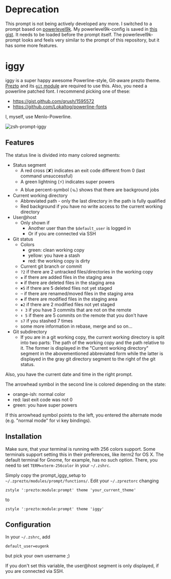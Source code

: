 # Deprecation
This prompt is not being actively developed any more.
I switched to a prompt based on [powerlevel9k](https://github.com/bhilburn/powerlevel9k).
My powerlevel9k-config is saved in [this gist](https://gist.github.com/eugenk/1b87f04e37f365fa1fb29551befed0fb).
It needs to be loaded before the prompt itself.
The powerlevel9k-prompt looks and feels very similar to the prompt of this repository, but it has some more features.

# iggy
iggy is a super happy awesome Powerline-style, Git-aware prezto theme.
[Prezto](https://github.com/sorin-ionescu/prezto) and its [`git` module](https://github.com/sorin-ionescu/prezto/tree/master/modules/git) are required to use this.
Also, you need a powerline patched font. I recommend picking one of these:
* https://gist.github.com/qrush/1595572
* https://github.com/Lokaltog/powerline-fonts

I, myself, use Menlo-Powerline.

![zsh-prompt-iggy](https://cloud.githubusercontent.com/assets/339751/7430923/37b81b32-f019-11e4-9ea9-24716c619e1d.png)


## Features
The status line is divided into many colored segments:
* Status segment
  * A red cross (✘) indicates an exit code different from 0 (last command unsuccessful)
  * A green lightning (⚡) indicates super powers
  * A blue percent-symbol (﹪) shows that there are background jobs
* Current working directory
  * Abbreviated path - only the last directory in the path is fully qualified
  * Red background if you have no write access to the current working directory
* User@host
  * Only shown if
    * Another user than the `$default_user` is logged in
    * Or if you are connected via SSH
* Git status
  * Colors
    * green: clean working copy
    * yellow: you have a stash
    * red: the working copy is dirty
  * Current git branch or commit
  * `?2` if there are 2 untracked files/directories in the working copy
  * `✚` if there are added files in the staging area
  * `✖` if there are deleted files in the staging area
  * `✖5` if there are 5 deleted files not yet staged
  * `➙` if there are renamed/moved files in the staging area
  * `✱` if there are modified files in the staging area
  * `✱2` if there are 2 modified files not yet staged
  * `⬆ 3` if you have 3 commits that are not on the remote
  * `⬇ 5` if there are 5 commits on the remote that you don't have
  * `s7` if you stashed 7 times
  * some more information in rebase, merge and so on...
* Git subdirectory
  * If you are in a git working copy, the current working directory is split into two parts:
    The path of the working copy and the path relative to it.
    The former is displayed in the "Current working directory" segment in the abovementioned abbreviated form while the latter is displayed in the gray git directory segment to the right of the git status.

Also, you have the current date and time in the right prompt.

The arrowhead symbol in the second line is colored depending on the state:
* orange-ish: normal color
* red: last exit code was not 0
* green: you have super powers

If this arrowhead symbol points to the left, you entered the alternate mode (e.g. "normal mode" for vi key bindings).

## Installation
Make sure, that your terminal is running with 256 colors support. Some terminals support setting this in their preferences, like iterm2 for OS X. The default terminal for Gnome, for example, has no such option. There, you need to set `TERM=xterm-256color` in your `~/.zshrc`.

Simply copy the prompt_iggy_setup to `~/.zprezto/modules/prompt/functions/`.
Edit your `~/.zpreztorc` changing
```
zstyle ':prezto:module:prompt' theme 'your_current_theme'
```
to
```
zstyle ':prezto:module:prompt' theme 'iggy'
```

## Configuration
In your `~/.zshrc`, add
```
default_user=eugenk
```
but pick your own username ;)

If you don't set this variable, the user@host segment is only displayed, if you are connected via SSH.
